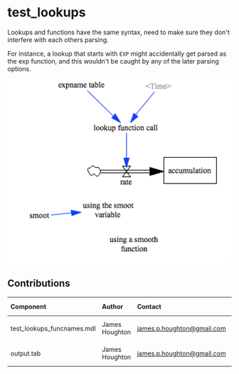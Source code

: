 test_lookups
============

Lookups and functions have the same syntax, need to make sure they don't interfere with each others parsing.

For instance, a lookup that starts with `EXP` might accidentally get parsed as the exp function, and this wouldn't be caught by any of the later parsing options.

![test_lookups Vensim screenshot](vensim_screenshot.png)


Contributions
-------------

| Component                      | Author          | Contact                    | Date    | Software Version        |
|:------------------------------ |:--------------- |:-------------------------- |:------- |:----------------------- |
| test_lookups_funcnames.mdl               | James Houghton  | james.p.houghton@gmail.com | 2/14/17 | Vensim DSS 6.3 for Mac  |
| output.tab                     | James Houghton  | james.p.houghton@gmail.com | 2/14/17 | Vensim DSS 6.3 for Mac  |